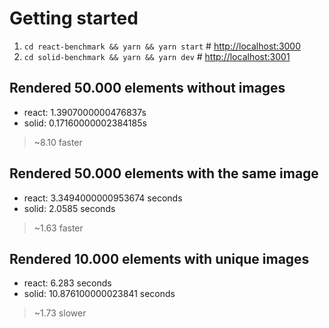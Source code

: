 
# Getting started

1. `cd react-benchmark && yarn && yarn start` # <http://localhost:3000>
2. `cd solid-benchmark && yarn && yarn dev` # <http://localhost:3001>

## Rendered 50.000 elements without images

- react: 1.3907000000476837s
- solid: 0.17160000002384185s

> ~8.10 faster

## Rendered 50.000 elements with the same image

- react: 3.3494000000953674 seconds
- solid: 2.0585 seconds

> ~1.63 faster

## Rendered 10.000 elements with unique images

- react: 6.283 seconds
- solid: 10.876100000023841 seconds

> ~1.73 slower
